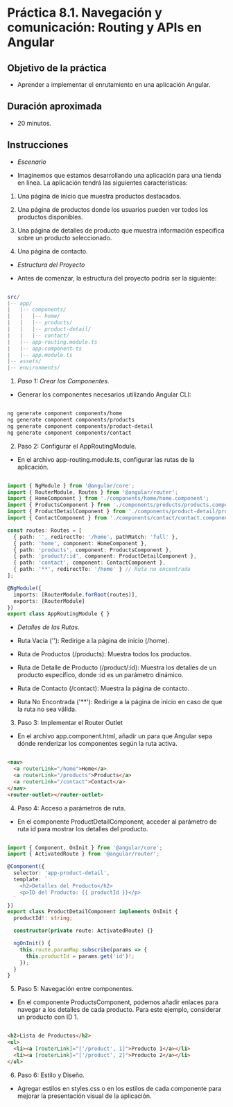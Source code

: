 # Práctica 8.1. Navegación y comunicación: Routing y APIs en Angular

## Objetivo de la práctica

- Aprender a implementar el enrutamiento en una aplicación Angular.
  
## Duración aproximada
- 20 minutos.

## Instrucciones

- *Escenario*

- Imaginemos que estamos desarrollando una aplicación para una tienda en línea. La aplicación tendrá las siguientes características:

1. Una página de inicio que muestra productos destacados.

2. Una página de productos donde los usuarios pueden ver todos los productos disponibles.

3. Una página de detalles de producto que muestra información específica sobre un producto seleccionado.

4. Una página de contacto.

- *Estructura del Proyecto*

- Antes de comenzar, la estructura del proyecto podría ser la siguiente:

```lua

src/
|-- app/
|   |-- components/
|   |   |-- home/
|   |   |-- products/
|   |   |-- product-detail/
|   |   |-- contact/
|   |-- app-routing.module.ts
|   |-- app.component.ts
|   |-- app.module.ts
|-- assets/
|-- environments/

```

1. *Paso 1: Crear los Componentes*.

- Generar los componentes necesarios utilizando Angular CLI:

```bash

ng generate component components/home
ng generate component components/products
ng generate component components/product-detail
ng generate component components/contact
```

2. Paso 2: Configurar el AppRoutingModule.

- En el archivo app-routing.module.ts, configurar las rutas de la aplicación.

```typescript

import { NgModule } from '@angular/core';
import { RouterModule, Routes } from '@angular/router';
import { HomeComponent } from './components/home/home.component';
import { ProductsComponent } from './components/products/products.component';
import { ProductDetailComponent } from './components/product-detail/product-detail.component';
import { ContactComponent } from './components/contact/contact.component';

const routes: Routes = [
  { path: '', redirectTo: '/home', pathMatch: 'full' },
  { path: 'home', component: HomeComponent },
  { path: 'products', component: ProductsComponent },
  { path: 'product/:id', component: ProductDetailComponent },
  { path: 'contact', component: ContactComponent },
  { path: '**', redirectTo: '/home' } // Ruta no encontrada
];

@NgModule({
  imports: [RouterModule.forRoot(routes)],
  exports: [RouterModule]
})
export class AppRoutingModule { }
```

- *Detalles de las Rutas*.

- Ruta Vacía (''): Redirige a la página de inicio (/home).

- Ruta de Productos (/products): Muestra todos los productos.

- Ruta de Detalle de Producto (/product/:id): Muestra los detalles de un producto específico, donde :id es un parámetro dinámico.

- Ruta de Contacto (/contact): Muestra la página de contacto.

- Ruta No Encontrada ('**'): Redirige a la página de inicio en caso de que la ruta no sea válida.

3. Paso 3: Implementar el Router Outlet

- En el archivo app.component.html, añadir un <router-outlet> para que Angular sepa dónde renderizar los componentes según la ruta activa.

```html

<nav>
  <a routerLink="/home">Home</a>
  <a routerLink="/products">Products</a>
  <a routerLink="/contact">Contact</a>
</nav>
<router-outlet></router-outlet>
```

4. Paso 4: Acceso a parámetros de ruta.

- En el componente ProductDetailComponent, acceder al parámetro de ruta id para mostrar los detalles del producto.

```typescript

import { Component, OnInit } from '@angular/core';
import { ActivatedRoute } from '@angular/router';

@Component({
  selector: 'app-product-detail',
  template: `
    <h2>Detalles del Producto</h2>
    <p>ID del Producto: {{ productId }}</p>
  `
})
export class ProductDetailComponent implements OnInit {
  productId!: string;

  constructor(private route: ActivatedRoute) {}

  ngOnInit() {
    this.route.paramMap.subscribe(params => {
      this.productId = params.get('id')!;
    });
  }
}
```

5. Paso 5: Navegación entre componentes.

- En el componente ProductsComponent, podemos añadir enlaces para navegar a los detalles de cada producto. Para este ejemplo, considerar un producto con ID 1.

```html

<h2>Lista de Productos</h2>
<ul>
  <li><a [routerLink]="['/product', 1]">Producto 1</a></li>
  <li><a [routerLink]="['/product', 2]">Producto 2</a></li>
</ul>
```

6. Paso 6: Estilo y Diseño.

- Agregar estilos en styles.css o en los estilos de cada componente para mejorar la presentación visual de la aplicación.

